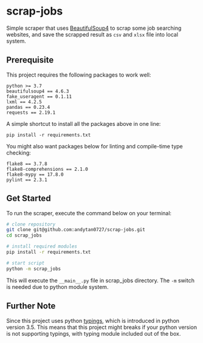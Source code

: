 # scrap-jobs

Simple scraper that uses [BeautifulSoup4](https://pypi.org/project/beautifulsoup4/) to scrap some job searching websites,
and save the scrapped result as `csv` and `xlsx` file into local system.

## Prerequisite
This project requires the following packages to work well:
```
python >= 3.7
beautifulsoup4 == 4.6.3
fake_useragent == 0.1.11
lxml == 4.2.5
pandas == 0.23.4
requests == 2.19.1
```

A simple shortcut to install all the packages above in one line:
```
pip install -r requirements.txt
```

You might also want packages below for linting and compile-time type checking:
```
flake8 == 3.7.8
flake8-comprehensions == 2.1.0
flake8-mypy == 17.8.0
pylint == 2.3.1
```

## Get Started
To run the scraper, execute the command below on your terminal:

```bash
# clone repository
git clone git@github.com:andytan0727/scrap-jobs.git
cd scrap_jobs

# install required modules
pip install -r requirements.txt

# start script
python -m scrap_jobs
```

This will execute the `__main__.py` file in scrap_jobs directory. The `-m` switch is needed due to python module system.

## Further Note
Since this project uses python [typings](https://docs.python.org/3/library/typing.html), which is introduced in python version 3.5.
This means that this project might breaks if your python version is not supporting typings, with typing module included out
of the box.
